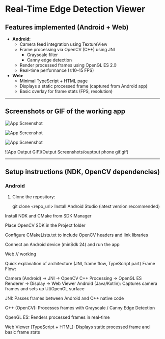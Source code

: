 # Real-Time Edge Detection Viewer

##  Features implemented (Android + Web)
- **Android:**
  - Camera feed integration using TextureView 
  - Frame processing via OpenCV (C++) using JNI
    - Grayscale filter
    - Canny edge detection
  - Render processed frames using OpenGL ES 2.0
  - Real-time performance (≥10–15 FPS)
- **Web:**
  - Minimal TypeScript + HTML page
  - Displays a static processed frame (captured from Android app)
  - Basic overlay for frame stats (FPS, resolution)

---

##  Screenshots or GIF of the working app
![App Screenshot](https://github.com/rtlavkush07/Real-Time-Edge-Detection-Viewer/blob/main/Output%20Screenshots/output2.jpg?raw=true)


![App Screenshot](https://github.com/rtlavkush07/Real-Time-Edge-Detection-Viewer/blob/main/Output%20Screenshots/output3.jpg?raw=true)


![App Screenshot](https://github.com/rtlavkush07/Real-Time-Edge-Detection-Viewer/blob/main/Output%20Screenshots/output4.jpg?raw=true)


![App Output GIF](Output Screenshots/ouptput phone gif.gif)


---

##  Setup instructions (NDK, OpenCV dependencies)

### Android
1. Clone the repository:
   
   git clone <repo_url>
Install Android Studio (latest version recommended)

Install NDK and CMake from SDK Manager

Place OpenCV SDK in the Project folder

Configure CMakeLists.txt to include OpenCV headers and link libraries

Connect an Android device (minSdk 24) and run the app

Web
// working

 Quick explanation of architecture (JNI, frame flow, TypeScript part)
Frame Flow:


Camera (Android) → JNI → OpenCV C++ Processing → OpenGL ES Renderer → Display → Web Viewer
Android (Java/Kotlin): Captures camera frames and sets up UI/OpenGL surface

JNI: Passes frames between Android and C++ native code

C++ (OpenCV): Processes frames with Grayscale / Canny Edge Detection

OpenGL ES: Renders processed frames in real-time

Web Viewer (TypeScript + HTML): Displays static processed frame and basic frame stats
